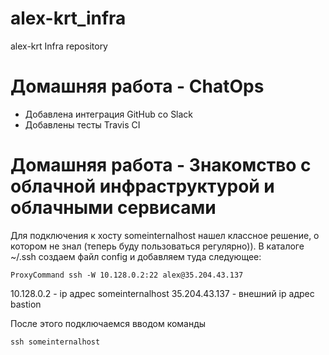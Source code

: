 # alex-krt_infra
alex-krt Infra repository

# Домашняя работа -  ChatOps
- Добавлена интеграция GitHub со Slack
- Добавлены тесты Travis CI

# Домашняя работа - Знакомство с облачной инфраструктурой и облачными сервисами

Для подключения к хосту someinternalhost нашел классное решение, о котором не знал (теперь буду пользоваться регулярно)).
В каталоге ~/.ssh создаем файл config и добавляем туда следующее:

	ProxyCommand ssh -W 10.128.0.2:22 alex@35.204.43.137

10.128.0.2 - ip адрес someinternalhost
35.204.43.137 - внешний ip адрес bastion

После этого подключаемся вводом команды 
	
	ssh someinternalhost
